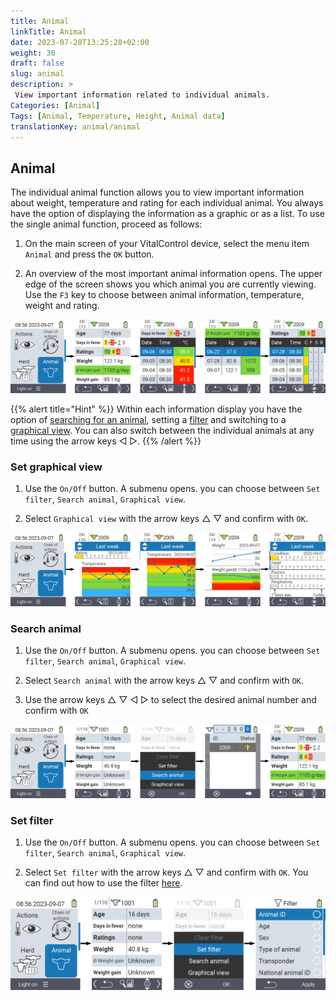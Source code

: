 ```yaml
---
title: Animal
linkTitle: Animal
date: 2023-07-28T13:25:28+02:00
weight: 30
draft: false
slug: animal
description: >
 View important information related to individual animals.
Categories: [Animal]
Tags: [Animal, Temperature, Height, Animal data]
translationKey: animal/animal
---
```

## Animal

The individual animal function allows you to view important information about weight, temperature and rating for each individual animal. You always have the option of displaying the information as a graphic or as a list. To use the single animal function, proceed as follows:

1. On the main screen of your VitalControl device, select the menu item `Animal` and press the `OK` button.

2. An overview of the most important animal information opens. The upper edge of the screen shows you which animal you are currently viewing. Use the `F3` key to choose between animal information, temperature, weight and rating.

 ![VitalControl: Menu Animal](images/list.png "Display as a list")

{{% alert title="Hint"  %}}
Within each information display you have the option of [searching for an animal](#search-animal), setting a [filter](#set-filter) and switching to a [graphical view](#set-graphical-view).
You can also switch between the individual animals at any time using the arrow keys ◁ ▷.
{{% /alert %}}

### Set graphical view

1. Use the `On/Off` button. A submenu opens. you can choose between `Set filter`, `Search animal`, `Graphical view`.

2. Select `Graphical view` with the arrow keys △ ▽ and confirm with `OK`.

 ![VitalControl: Menu Animal](images/graphic.png "Representation as a graphic")

### Search animal

1. Use the `On/Off` button. A submenu opens. you can choose between `Set filter`, `Search animal`, `Graphical view`.

2. Select `Search animal` with the arrow keys △ ▽ and confirm with `OK`.

3. Use the arrow keys △ ▽ ◁ ▷ to select the desired animal number and confirm with `OK`

 ![VitalControl: Menu Animal](images/search.png "Search animal")

### Set filter

1. Use the `On/Off` button. A submenu opens. you can choose between `Set filter`, `Search animal`, `Graphical view`.

2. Select `Set filter` with the arrow keys △ ▽ and confirm with `OK`.
You can find out how to use the filter [here](../filter).

 ![VitalControl: Menu Animal](images/filter.png "Set filter")
